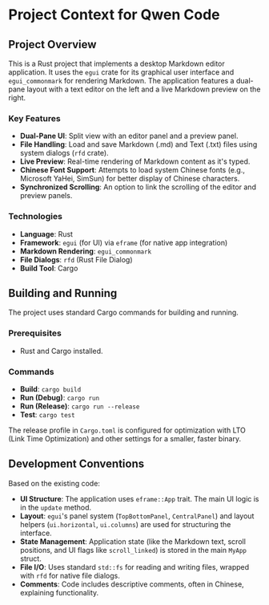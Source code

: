 # Project Context for Qwen Code

## Project Overview

This is a Rust project that implements a desktop Markdown editor application. It uses the `egui` crate for its graphical user interface and `egui_commonmark` for rendering Markdown. The application features a dual-pane layout with a text editor on the left and a live Markdown preview on the right.

### Key Features

*   **Dual-Pane UI**: Split view with an editor panel and a preview panel.
*   **File Handling**: Load and save Markdown (.md) and Text (.txt) files using system dialogs (`rfd` crate).
*   **Live Preview**: Real-time rendering of Markdown content as it's typed.
*   **Chinese Font Support**: Attempts to load system Chinese fonts (e.g., Microsoft YaHei, SimSun) for better display of Chinese characters.
*   **Synchronized Scrolling**: An option to link the scrolling of the editor and preview panels.

### Technologies

*   **Language**: Rust
*   **Framework**: `egui` (for UI) via `eframe` (for native app integration)
*   **Markdown Rendering**: `egui_commonmark`
*   **File Dialogs**: `rfd` (Rust File Dialog)
*   **Build Tool**: Cargo

## Building and Running

The project uses standard Cargo commands for building and running.

### Prerequisites

*   Rust and Cargo installed.

### Commands

*   **Build**: `cargo build`
*   **Run (Debug)**: `cargo run`
*   **Run (Release)**: `cargo run --release`
*   **Test**: `cargo test`

The release profile in `Cargo.toml` is configured for optimization with LTO (Link Time Optimization) and other settings for a smaller, faster binary.

## Development Conventions

Based on the existing code:

*   **UI Structure**: The application uses `eframe::App` trait. The main UI logic is in the `update` method.
*   **Layout**: `egui`'s panel system (`TopBottomPanel`, `CentralPanel`) and layout helpers (`ui.horizontal`, `ui.columns`) are used for structuring the interface.
*   **State Management**: Application state (like the Markdown text, scroll positions, and UI flags like `scroll_linked`) is stored in the main `MyApp` struct.
*   **File I/O**: Uses standard `std::fs` for reading and writing files, wrapped with `rfd` for native file dialogs.
*   **Comments**: Code includes descriptive comments, often in Chinese, explaining functionality.
